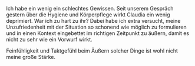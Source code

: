 Ich habe ein wenig ein schlechtes Gewissen. Seit unserem Gespräch gestern über die Hygiene und Körperpflege wirkt Claudia ein wenig deprimiert. War ich zu hart zu ihr? Dabei habe ich 
extra versucht, meine Unzufriedenheit mit der Situation so schonend wie möglich zu formulieren und in einen Kontext eingebettet im richtigen Zeitpunkt zu äußern, damit es nicht zu sehr wie ein Vorwurf wirkt.

Feinfühligkeit und Taktgefühl beim Äußern solcher Dinge ist wohl nicht meine große Stärke.
